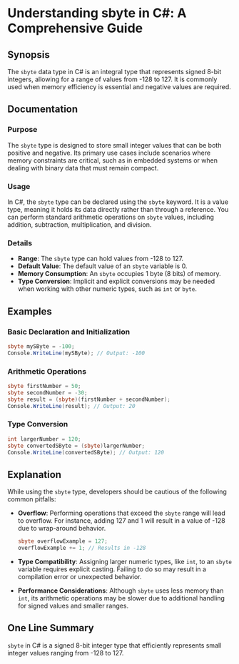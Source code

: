 <!--
Meta Description: # Understanding sbyte in C#: A Comprehensive Guide ## Synopsis The `sbyte` data type in C# is an integral type that represents signed 8-bit integers, ...
Meta Keywords: sbyte, type, values, 128, 127
-->

# Understanding sbyte in C#: A Comprehensive Guide

## Synopsis
The `sbyte` data type in C# is an integral type that represents signed 8-bit integers, allowing for a range of values from -128 to 127. It is commonly used when memory efficiency is essential and negative values are required.

## Documentation
### Purpose
The `sbyte` type is designed to store small integer values that can be both positive and negative. Its primary use cases include scenarios where memory constraints are critical, such as in embedded systems or when dealing with binary data that must remain compact.

### Usage
In C#, the `sbyte` type can be declared using the `sbyte` keyword. It is a value type, meaning it holds its data directly rather than through a reference. You can perform standard arithmetic operations on `sbyte` values, including addition, subtraction, multiplication, and division.

### Details
- **Range**: The `sbyte` type can hold values from -128 to 127.
- **Default Value**: The default value of an `sbyte` variable is 0.
- **Memory Consumption**: An `sbyte` occupies 1 byte (8 bits) of memory.
- **Type Conversion**: Implicit and explicit conversions may be needed when working with other numeric types, such as `int` or `byte`.

## Examples
### Basic Declaration and Initialization
```csharp
sbyte mySByte = -100;
Console.WriteLine(mySByte); // Output: -100
```

### Arithmetic Operations
```csharp
sbyte firstNumber = 50;
sbyte secondNumber = -30;
sbyte result = (sbyte)(firstNumber + secondNumber);
Console.WriteLine(result); // Output: 20
```

### Type Conversion
```csharp
int largerNumber = 120;
sbyte convertedSByte = (sbyte)largerNumber;
Console.WriteLine(convertedSByte); // Output: 120
```

## Explanation
While using the `sbyte` type, developers should be cautious of the following common pitfalls:

- **Overflow**: Performing operations that exceed the `sbyte` range will lead to overflow. For instance, adding 127 and 1 will result in a value of -128 due to wrap-around behavior.
  
  ```csharp
  sbyte overflowExample = 127;
  overflowExample += 1; // Results in -128
  ```

- **Type Compatibility**: Assigning larger numeric types, like `int`, to an `sbyte` variable requires explicit casting. Failing to do so may result in a compilation error or unexpected behavior.

- **Performance Considerations**: Although `sbyte` uses less memory than `int`, its arithmetic operations may be slower due to additional handling for signed values and smaller ranges.

## One Line Summary
`sbyte` in C# is a signed 8-bit integer type that efficiently represents small integer values ranging from -128 to 127.
